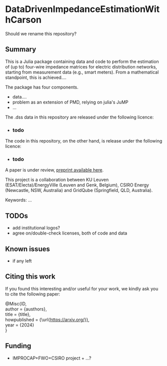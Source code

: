 # DataDrivenImpedanceEstimationWithCarson
Should we rename this repository?



## Summary
This is a Julia package containing data and code to perform the estimation of (up to) four-wire impedance matrices for electric distribution networks, starting from measurement data (e.g., smart meters).
From a mathematical standpoint, this is achieved....

The package has four components.
- data....
- problem as an extension of PMD, relying on julia's JuMP
- ...

The .dss data in this repository are released under the following licence:
- ### todo
The code in this repository, on the other hand, is release under the following licence:
- ### todo

A paper is under review, [preprint available here](https://arxiv.org/abs/2311.11997).

This project is a collaboration between KU Leuven (ESAT/Electa)/EnergyVille (Leuven and Genk, Belgium), CSIRO Energy (Newcastle, NSW, Australia) and GridQube (Springfield, QLD, Australia).

Keywords: ...

## TODOs
- add institutional logos?
- agree on/double-check licenses, both of code and data

## Known issues
- if any left

## Citing this work
If you found this interesting and/or useful for your work, we kindly ask you to cite the following paper:

@Misc{ID, <br />
author = {austhors}, <br />
title = {title}, <br />
howpublished = {\url{https://arxiv.org/}}, <br />
year = {2024} <br />
}

## Funding
- IMPROCAP+FWO+CSIRO project + ...?
